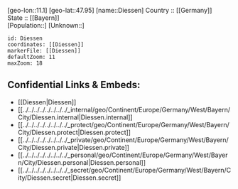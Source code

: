 ﻿---
location: [47.95,11.1] 
mapzoom: [7,12] 
mapmarker: city 
type: City
tags:
- geo/City


SpocWebEntityId: 29788
isDeleted: false
confidential: public

---
[geo-lon::11.1] 
[geo-lat::47.95] 
[name::Diessen] 
Country :: [[Germany]]  
State :: [[Bayern]]  
[Population::] 
[Unknown::] 


```leaflet
id: Diessen
coordinates: [[Diessen]] 
markerFile: [[Diessen]] 
defaultZoom: 11 
maxZoom: 18
```


## Confidential Links & Embeds: 
- [[Diessen|Diessen]]  
- [[../../../../../../../../_internal/geo/Continent/Europe/Germany/West/Bayern/City/Diessen.internal|Diessen.internal]] 
- [[../../../../../../../../_protect/geo/Continent/Europe/Germany/West/Bayern/City/Diessen.protect|Diessen.protect]] 
- [[../../../../../../../../_private/geo/Continent/Europe/Germany/West/Bayern/City/Diessen.private|Diessen.private]] 
- [[../../../../../../../../_personal/geo/Continent/Europe/Germany/West/Bayern/City/Diessen.personal|Diessen.personal]] 
- [[../../../../../../../../_secret/geo/Continent/Europe/Germany/West/Bayern/City/Diessen.secret|Diessen.secret]] 
